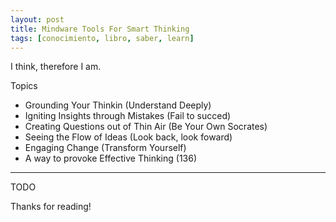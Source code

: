 ```yaml
---
layout: post
title: Mindware Tools For Smart Thinking
tags: [conocimiento, libro, saber, learn]
---
```


<!--Resumen-->

I think, therefore I am.

Topics 

- Grounding Your Thinkin (Understand Deeply)
- Igniting Insights through Mistakes (Fail to succed)
- Creating Questions out of Thin Air  (Be Your Own Socrates)
- Seeing the Flow of Ideas (Look back, look foward)
- Engaging Change (Transform Yourself)
- A way to provoke Effective Thinking (136)

---

<!--more-->
TODO
  
Thanks for reading!